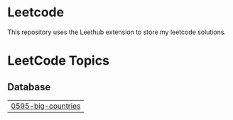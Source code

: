 # Leetcode

This repository uses the Leethub extension to store my leetcode solutions.

<!---LeetCode Topics Start-->
# LeetCode Topics
## Database
|  |
| ------- |
| [0595-big-countries](https://github.com/LorenzNacilla/Leetcode/tree/master/0595-big-countries) |
<!---LeetCode Topics End-->